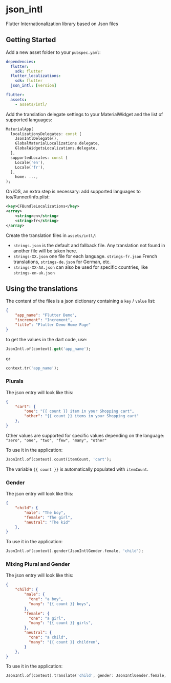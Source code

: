 # json_intl

Flutter Internationalization library based on Json files

## Getting Started

Add a new asset folder to your `pubspec.yaml`:

```yaml
dependencies:
  flutter:
    sdk: flutter
  flutter_localizations:
    sdk: flutter
  json_intl: [version]

flutter:
  assets:
    - assets/intl/
```

Add the translation delegate settings to your MaterialWidget and the list of supported languages:

```dart
MaterialApp(
  localizationsDelegates: const [
    JsonIntlDelegate(),
    GlobalMaterialLocalizations.delegate,
    GlobalWidgetsLocalizations.delegate,
  ],
  supportedLocales: const [
    Locale('en'),
    Locale('fr'),
  ],
    home: ...,
);
```

On iOS, an extra step is necessary: add supported languages to ios/Runner/Info.plist:

```xml
<key>CFBundleLocalizations</key>
<array>
    <string>en</string>
    <string>fr</string>
</array>
```

Create the translation files in `assets/intl/`:

- `strings.json` is the default and fallback file. Any translation not found in another file will be taken here.
- `strings-XX.json` one file for each language. `strings-fr.json` French translations, `strings-de.json` for German, etc.
- `strings-XX-AA.json` can also be used for specific countries, like `strings-en-uk.json`

## Using the translations

The content of the files is a json dictionary containing a `key` / `value` list:

```json
{
    "app_name": "Flutter Demo",
    "increment": "Increment",
    "title": "Flutter Demo Home Page"
}
```

to get the values in the dart code, use:

```dart
JsonIntl.of(context).get('app_name');
```

or

```dart
context.tr('app_name');
```

### Plurals

The json entry will look like this:

```json
{
    "cart": {
        "one": "{{ count }} item in your Shopping cart",
        "other": "{{ count }} items in your Shopping cart"
    },
}
```

Other values are supported for specific values depending on the language: `"zero", "one", "two", "few", "many", "other"`

To use it in the application:

```dart
JsonIntl.of(context).count(itemCount, 'cart');
```

The variable `{{ count }}` is automatically populated with `itemCount`.

### Gender

The json entry will look like this:

```json
{
    "child": {
        "male": "The boy",
        "female": "The girl",
        "neutral": "The kid"
    },
}
```

To use it in the application:

```dart
JsonIntl.of(context).gender(JsonIntlGender.female, 'child');
```

### Mixing Plural and Gender

The json entry will look like this:

```json
{
    "child": {
        "male": {
          "one": "a boy",
          "many": "{{ count }} boys",
        },
        "female": {
          "one": "a girl",
          "many": "{{ count }} girls",
        },
        "neutral": {
          "one": "a child",
          "many": "{{ count }} children",
        }
    },
}
```

To use it in the application:

```dart
JsonIntl.of(context).translate('child', gender: JsonIntlGender.female, count: 3);
```
